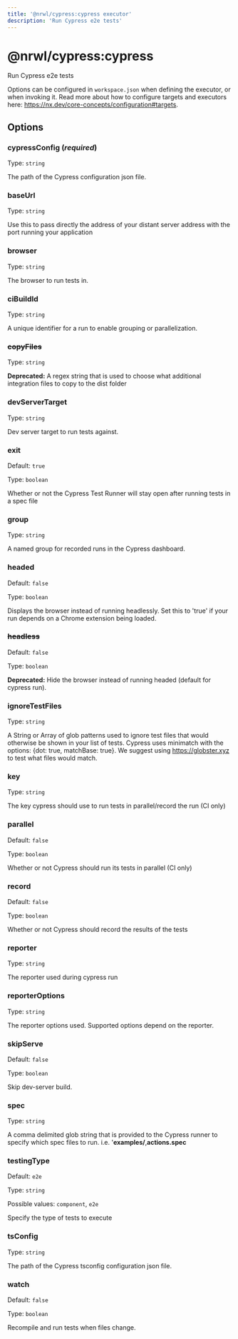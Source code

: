 ```yaml
---
title: '@nrwl/cypress:cypress executor'
description: 'Run Cypress e2e tests'
---
```


# @nrwl/cypress:cypress

Run Cypress e2e tests

Options can be configured in `workspace.json` when defining the executor, or when invoking it. Read more about how to configure targets and executors here: https://nx.dev/core-concepts/configuration#targets.

## Options

### cypressConfig (_**required**_)

Type: `string`

The path of the Cypress configuration json file.

### baseUrl

Type: `string`

Use this to pass directly the address of your distant server address with the port running your application

### browser

Type: `string`

The browser to run tests in.

### ciBuildId

Type: `string`

A unique identifier for a run to enable grouping or parallelization.

### ~~copyFiles~~

Type: `string`

**Deprecated:** A regex string that is used to choose what additional integration files to copy to the dist folder

### devServerTarget

Type: `string`

Dev server target to run tests against.

### exit

Default: `true`

Type: `boolean`

Whether or not the Cypress Test Runner will stay open after running tests in a spec file

### group

Type: `string`

A named group for recorded runs in the Cypress dashboard.

### headed

Default: `false`

Type: `boolean`

Displays the browser instead of running headlessly. Set this to 'true' if your run depends on a Chrome extension being loaded.

### ~~headless~~

Default: `false`

Type: `boolean`

**Deprecated:** Hide the browser instead of running headed (default for cypress run).

### ignoreTestFiles

Type: `string`

A String or Array of glob patterns used to ignore test files that would otherwise be shown in your list of tests. Cypress uses minimatch with the options: {dot: true, matchBase: true}. We suggest using https://globster.xyz to test what files would match.

### key

Type: `string`

The key cypress should use to run tests in parallel/record the run (CI only)

### parallel

Default: `false`

Type: `boolean`

Whether or not Cypress should run its tests in parallel (CI only)

### record

Default: `false`

Type: `boolean`

Whether or not Cypress should record the results of the tests

### reporter

Type: `string`

The reporter used during cypress run

### reporterOptions

Type: `string`

The reporter options used. Supported options depend on the reporter.

### skipServe

Default: `false`

Type: `boolean`

Skip dev-server build.

### spec

Type: `string`

A comma delimited glob string that is provided to the Cypress runner to specify which spec files to run. i.e. '**examples/**,**actions.spec**

### testingType

Default: `e2e`

Type: `string`

Possible values: `component`, `e2e`

Specify the type of tests to execute

### tsConfig

Type: `string`

The path of the Cypress tsconfig configuration json file.

### watch

Default: `false`

Type: `boolean`

Recompile and run tests when files change.
